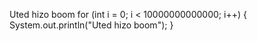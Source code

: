 Uted hizo boom
for (int i = 0; i < 10000000000000; i++)
{
    System.out.println("Uted hizo boom");
}
